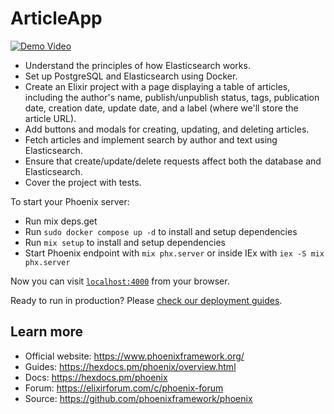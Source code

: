 # ArticleApp

[![Demo Video](https://img.youtube.com/vi/I5GdriL-PRo/maxresdefault.jpg)](https://youtu.be/9V5CUrgC1P0)

  * Understand the principles of how Elasticsearch works.
  * Set up PostgreSQL and Elasticsearch using Docker.
  * Create an Elixir project with a page displaying a table of articles, including the author's name, publish/unpublish status, tags, publication date, creation date, update date, and a label (where we'll store the article URL).
  * Add buttons and modals for creating, updating, and deleting articles.
  * Fetch articles and implement search by author and text using Elasticsearch.
  * Ensure that create/update/delete requests affect both the database and Elasticsearch.
  * Cover the project with tests.

To start your Phoenix server:

  * Run mix deps.get
  * Run `sudo docker compose up -d` to install and setup dependencies
  * Run `mix setup` to install and setup dependencies
  * Start Phoenix endpoint with `mix phx.server` or inside IEx with `iex -S mix phx.server`

Now you can visit [`localhost:4000`](http://localhost:4000) from your browser.

Ready to run in production? Please [check our deployment guides](https://hexdocs.pm/phoenix/deployment.html).

## Learn more

  * Official website: https://www.phoenixframework.org/
  * Guides: https://hexdocs.pm/phoenix/overview.html
  * Docs: https://hexdocs.pm/phoenix
  * Forum: https://elixirforum.com/c/phoenix-forum
  * Source: https://github.com/phoenixframework/phoenix
